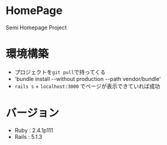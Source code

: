 # HomePage
Semi Homepage Project

# 環境構築
 * プロジェクトを`git pull`で持ってくる
 * 'bundle install --without production --path vendor/bundle'
 * `rails s` + `localhost:3000` でページが表示できていれば成功

# バージョン
 * Ruby : 2.4.1p111
 * Rails : 5.1.3
